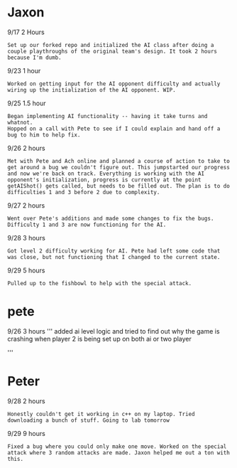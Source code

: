 # Jaxon
9/17 2 Hours
```
Set up our forked repo and initialized the AI class after doing a couple playthroughs of the original team's design. It took 2 hours because I'm dumb.
```

9/23 1 hour
```
Worked on getting input for the AI opponent difficulty and actually wiring up the initialization of the AI opponent. WIP.
```

9/25 1.5 hour
```
Began implementing AI functionality -- having it take turns and whatnot.
Hopped on a call with Pete to see if I could explain and hand off a bug to him to help fix.
```

9/26 2 hours
```
Met with Pete and Ach online and planned a course of action to take to get around a bug we couldn't figure out. This jumpstarted our progress and now we're back on track. Everything is working with the AI opponent's initialization, progress is currently at the point getAIShot() gets called, but needs to be filled out. The plan is to do difficulties 1 and 3 before 2 due to complexity.
```

9/27 2 hours
```
Went over Pete's additions and made some changes to fix the bugs. Difficulty 1 and 3 are now functioning for the AI.
```

9/28 3 hours
```
Got level 2 difficulty working for AI. Pete had left some code that was close, but not functioning that I changed to the current state.
```

9/29 5 hours
```
Pulled up to the fishbowl to help with the special attack.
```

# pete
9/26 3 hours
'''
added ai level logic and tried to find out why the game is crashing when player 2 is being set up on both ai or two player

'''

# Peter
9/28 2 hours
```
Honestly couldn't get it working in c++ on my laptop. Tried downloading a bunch of stuff. Going to lab tomorrow
```

9/29 9 hours
```
Fixed a bug where you could only make one move. Worked on the special attack where 3 random attacks are made. Jaxon helped me out a ton with this.
```